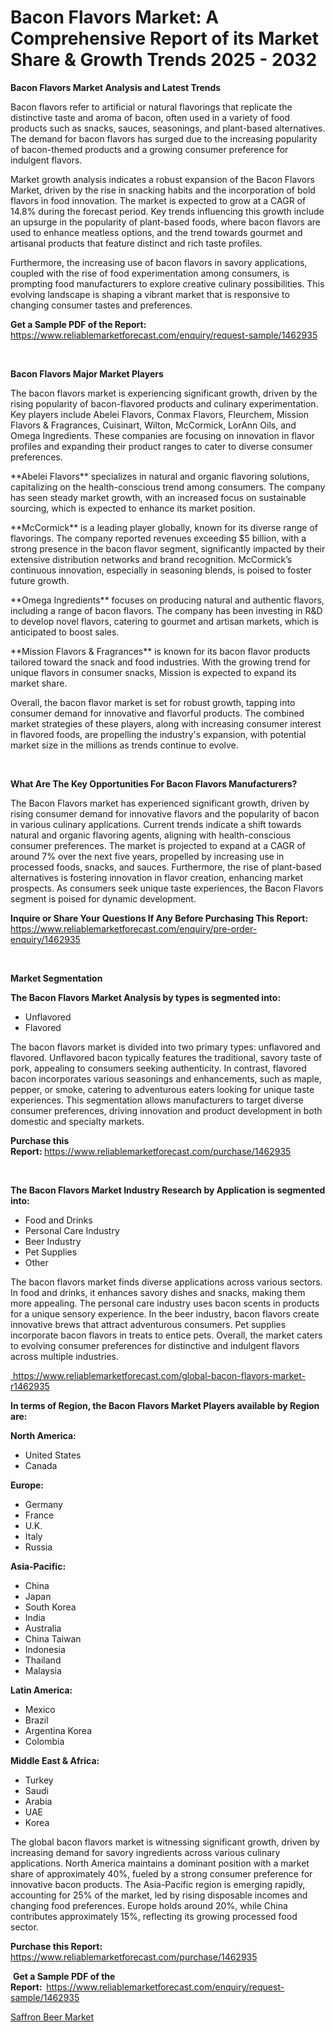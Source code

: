 <p><h1>Bacon Flavors Market: A Comprehensive Report of its Market Share & Growth Trends 2025 - 2032</h1></p><p><strong>Bacon Flavors Market Analysis and Latest Trends</strong></p>
<p><p>Bacon flavors refer to artificial or natural flavorings that replicate the distinctive taste and aroma of bacon, often used in a variety of food products such as snacks, sauces, seasonings, and plant-based alternatives. The demand for bacon flavors has surged due to the increasing popularity of bacon-themed products and a growing consumer preference for indulgent flavors.</p><p>Market growth analysis indicates a robust expansion of the Bacon Flavors Market, driven by the rise in snacking habits and the incorporation of bold flavors in food innovation. The market is expected to grow at a CAGR of 14.8% during the forecast period. Key trends influencing this growth include an upsurge in the popularity of plant-based foods, where bacon flavors are used to enhance meatless options, and the trend towards gourmet and artisanal products that feature distinct and rich taste profiles.</p><p>Furthermore, the increasing use of bacon flavors in savory applications, coupled with the rise of food experimentation among consumers, is prompting food manufacturers to explore creative culinary possibilities. This evolving landscape is shaping a vibrant market that is responsive to changing consumer tastes and preferences.</p></p>
<p><strong>Get a Sample PDF of the Report:&nbsp;</strong> <a href="https://www.reliablemarketforecast.com/enquiry/request-sample/1462935?utm_campaign=2015&utm_medium=2&utm_source=Github&utm_content=ia&utm_term=14022025&utm_id=bacon-flavors">https://www.reliablemarketforecast.com/enquiry/request-sample/1462935</a></p>
<p>&nbsp;</p>
<p><strong>Bacon Flavors Major Market Players</strong></p>
<p><p>The bacon flavors market is experiencing significant growth, driven by the rising popularity of bacon-flavored products and culinary experimentation. Key players include Abelei Flavors, Conmax Flavors, Fleurchem, Mission Flavors & Fragrances, Cuisinart, Wilton, McCormick, LorAnn Oils, and Omega Ingredients. These companies are focusing on innovation in flavor profiles and expanding their product ranges to cater to diverse consumer preferences.</p><p>**Abelei Flavors** specializes in natural and organic flavoring solutions, capitalizing on the health-conscious trend among consumers. The company has seen steady market growth, with an increased focus on sustainable sourcing, which is expected to enhance its market position.</p><p>**McCormick** is a leading player globally, known for its diverse range of flavorings. The company reported revenues exceeding $5 billion, with a strong presence in the bacon flavor segment, significantly impacted by their extensive distribution networks and brand recognition. McCormick’s continuous innovation, especially in seasoning blends, is poised to foster future growth.</p><p>**Omega Ingredients** focuses on producing natural and authentic flavors, including a range of bacon flavors. The company has been investing in R&D to develop novel flavors, catering to gourmet and artisan markets, which is anticipated to boost sales.</p><p>**Mission Flavors & Fragrances** is known for its bacon flavor products tailored toward the snack and food industries. With the growing trend for unique flavors in consumer snacks, Mission is expected to expand its market share.</p><p>Overall, the bacon flavor market is set for robust growth, tapping into consumer demand for innovative and flavorful products. The combined market strategies of these players, along with increasing consumer interest in flavored foods, are propelling the industry's expansion, with potential market size in the millions as trends continue to evolve.</p></p>
<p>&nbsp;</p>
<p><strong>What Are The Key Opportunities For Bacon Flavors Manufacturers?</strong></p>
<p><p>The Bacon Flavors market has experienced significant growth, driven by rising consumer demand for innovative flavors and the popularity of bacon in various culinary applications. Current trends indicate a shift towards natural and organic flavoring agents, aligning with health-conscious consumer preferences. The market is projected to expand at a CAGR of around 7% over the next five years, propelled by increasing use in processed foods, snacks, and sauces. Furthermore, the rise of plant-based alternatives is fostering innovation in flavor creation, enhancing market prospects. As consumers seek unique taste experiences, the Bacon Flavors segment is poised for dynamic development.</p></p>
<p><strong>Inquire or Share Your Questions If Any Before Purchasing This Report:</strong> <a href="https://www.reliablemarketforecast.com/enquiry/pre-order-enquiry/1462935?utm_campaign=2015&utm_medium=2&utm_source=Github&utm_content=ia&utm_term=14022025&utm_id=bacon-flavors">https://www.reliablemarketforecast.com/enquiry/pre-order-enquiry/1462935</a></p>
<p>&nbsp;</p>
<p><strong>Market Segmentation</strong></p>
<p><strong>The Bacon Flavors Market Analysis by types is segmented into:</strong></p>
<p><ul><li>Unflavored</li><li>Flavored</li></ul></p>
<p><p>The bacon flavors market is divided into two primary types: unflavored and flavored. Unflavored bacon typically features the traditional, savory taste of pork, appealing to consumers seeking authenticity. In contrast, flavored bacon incorporates various seasonings and enhancements, such as maple, pepper, or smoke, catering to adventurous eaters looking for unique taste experiences. This segmentation allows manufacturers to target diverse consumer preferences, driving innovation and product development in both domestic and specialty markets.</p></p>
<p><strong>Purchase this Report:&nbsp;</strong><a href="https://www.reliablemarketforecast.com/purchase/1462935?utm_campaign=2015&utm_medium=2&utm_source=Github&utm_content=ia&utm_term=14022025&utm_id=bacon-flavors">https://www.reliablemarketforecast.com/purchase/1462935</a></p>
<p>&nbsp;</p>
<p><strong>The Bacon Flavors Market Industry Research by Application is segmented into:</strong></p>
<p><ul><li>Food and Drinks</li><li>Personal Care Industry</li><li>Beer Industry</li><li>Pet Supplies</li><li>Other</li></ul></p>
<p><p>The bacon flavors market finds diverse applications across various sectors. In food and drinks, it enhances savory dishes and snacks, making them more appealing. The personal care industry uses bacon scents in products for a unique sensory experience. In the beer industry, bacon flavors create innovative brews that attract adventurous consumers. Pet supplies incorporate bacon flavors in treats to entice pets. Overall, the market caters to evolving consumer preferences for distinctive and indulgent flavors across multiple industries.</p></p>
<p><a href="https://www.reliablemarketforecast.com/global-bacon-flavors-market-r1462935?utm_campaign=2015&utm_medium=2&utm_source=Github&utm_content=ia&utm_term=14022025&utm_id=bacon-flavors">&nbsp;https://www.reliablemarketforecast.com/global-bacon-flavors-market-r1462935</a></p>
<p><strong>In terms of Region, the Bacon Flavors Market Players available by Region are:</strong></p>
<p>
    <p> <strong> North America: </strong>
        <ul>
            <li>United States</li>
            <li>Canada</li>
        </ul>
        </p> 
    <p> <strong> Europe: </strong>
        <ul>
            <li>Germany</li>
            <li>France</li>
            <li>U.K.</li>
            <li>Italy</li>
            <li>Russia</li>
        </ul>
        </p> 
    <p> <strong> Asia-Pacific: </strong>
        <ul>
            <li>China</li>
            <li>Japan</li>
            <li>South Korea</li>
            <li>India</li>
            <li>Australia</li>
            <li>China Taiwan</li>
            <li>Indonesia</li>
            <li>Thailand</li>
            <li>Malaysia</li>
        </ul>
        </p> 
    <p> <strong> Latin America: </strong>
        <ul>
            <li>Mexico</li>
            <li>Brazil</li>
            <li>Argentina Korea</li>
            <li>Colombia</li>
        </ul>
        </p> 
    <p> <strong> Middle East & Africa: </strong>
        <ul>
            <li>Turkey</li>
            <li>Saudi</li>
            <li>Arabia</li>
            <li>UAE</li>
            <li>Korea</li>
        </ul>
    </p>
    </p>
<p><p>The global bacon flavors market is witnessing significant growth, driven by increasing demand for savory ingredients across various culinary applications. North America maintains a dominant position with a market share of approximately 40%, fueled by a strong consumer preference for innovative bacon products. The Asia-Pacific region is emerging rapidly, accounting for 25% of the market, led by rising disposable incomes and changing food preferences. Europe holds around 20%, while China contributes approximately 15%, reflecting its growing processed food sector.</p></p>
<p><strong>Purchase this Report: </strong><a href="https://www.reliablemarketforecast.com/purchase/1462935?utm_campaign=2015&utm_medium=2&utm_source=Github&utm_content=ia&utm_term=14022025&utm_id=bacon-flavors">https://www.reliablemarketforecast.com/purchase/1462935</a></p>
<p>&nbsp;<strong>Get a Sample PDF of the Report:&nbsp;&nbsp;</strong><a href="https://www.reliablemarketforecast.com/enquiry/request-sample/1462935?utm_campaign=2015&utm_medium=2&utm_source=Github&utm_content=ia&utm_term=14022025&utm_id=bacon-flavors">https://www.reliablemarketforecast.com/enquiry/request-sample/1462935</a></p>
<p><strong></strong></p>
<p><p><a href="https://github.com/santosh758595/Market-Research-Report-List-7/blob/main/saffron-beer-market.md?utm_campaign=2015&utm_medium=2&utm_source=Github&utm_content=ia&utm_term=14022025&utm_id=bacon-flavors">Saffron Beer Market</a></p></p>